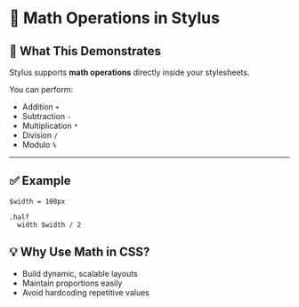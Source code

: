# 📘 Math Operations in Stylus

## 🧠 What This Demonstrates

Stylus supports **math operations** directly inside your stylesheets.

You can perform:

- Addition `+`
- Subtraction `-`
- Multiplication `*`
- Division `/`
- Modulo `%`

---

## ✅ Example

```stylus
$width = 100px

.half
  width $width / 2
```

## 💡 Why Use Math in CSS?

- Build dynamic, scalable layouts
- Maintain proportions easily
- Avoid hardcoding repetitive values
